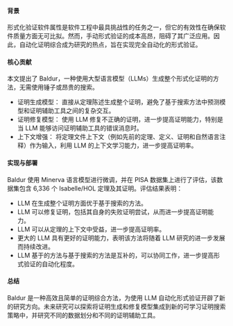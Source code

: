 #### 背景
形式化验证软件属性是软件工程中最具挑战性的任务之一，但它的有效性在确保软件质量方面无可比拟。然而，手动形式验证的成本高昂，阻碍了其广泛应用。因此，自动化证明综合成为研究的热点，旨在实现完全自动化的形式验证。
#### 核心贡献
本文提出了 Baldur，一种使用大型语言模型（LLMs）生成整个形式化证明的方法，无需使用锤子或昂贵的搜索。
- 证明生成模型： 直接从定理陈述生成整个证明，避免了基于搜索方法中预测模型和证明辅助工具之间的复杂交互。
- 证明修复模型： 使用 LLM 修复不正确的证明，进一步提高证明能力，特别是当 LLM 能够访问证明辅助工具的错误消息时。
- 上下文增强： 将定理文件上下文（例如先前的定理、定义、证明和自然语言注释）作为输入，利用 LLM 的上下文学习能力，进一步提高证明率。

#### 实现与部署
Baldur 使用 Minerva 语言模型进行微调，并在 PISA 数据集上进行了评估，该数据集包含 6,336 个 Isabelle/HOL 定理及其证明。评估结果表明：
- LLM 在生成整个证明方面优于基于搜索的方法。
- LLM 可以修复证明，包括其自身的失败证明尝试，从而进一步提高证明能力。
- LLM 可以从定理的上下文中受益，进一步提高证明率。
- 更大的 LLM 具有更好的证明能力，表明该方法将随着 LLM 研究的进一步发展而持续改进。
- LLM 基于的方法与基于搜索的方法是互补的，可以协同工作，进一步提高形式验证的自动化程度。
#### 总结
Baldur 是一种高效且简单的证明综合方法，为使用 LLM 自动化形式验证开辟了新的研究方向。未来研究可以探索将证明生成和修复模型集成到新的可学习证明搜索策略中，并研究不同的数据划分和不同的证明辅助工具。